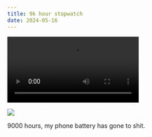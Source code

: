 ```yaml
---
title: 9k hour stopwatch
date: 2024-05-16
---
```


<video controls>
<source src="/assets/video-100-4.5-QKozDYW9Uf8 (1).mp4"> Your browser does not support the video tag.</video>

![](https://i.imgur.com/zcT1nLl.png)

9000 hours, my phone battery has gone to shit.